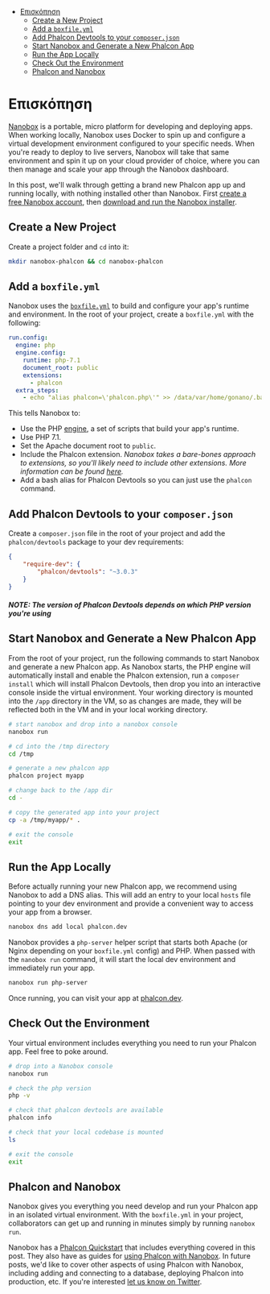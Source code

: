 <div class='article-menu'>
  <ul>
    <li>
      <a href="#overview">Επισκόπηση</a> <ul>
        <li>
          <a href="#create-project">Create a New Project</a>
        </li>
        <li>
          <a href="#boxfile-yml">Add a <code>boxfile.yml</code></a>
        </li>
        <li>
          <a href="#add-devtools">Add Phalcon Devtools to your <code>composer.json</code></a>
        </li>
        <li>
          <a href="#new-phalcon-app">Start Nanobox and Generate a New Phalcon App</a>
        </li>
        <li>
          <a href="#run-app">Run the App Locally</a>
        </li>
        <li>
          <a href="#environment">Check Out the Environment</a>
        </li>
        <li>
          <a href="#conclusion">Phalcon and Nanobox</a>
        </li>
      </ul>
    </li>
  </ul>
</div>

<a name='overview'></a>

# Επισκόπηση

[Nanobox](https://nanobox.io) is a portable, micro platform for developing and deploying apps. When working locally, Nanobox uses Docker to spin up and configure a virtual development environment configured to your specific needs. When you're ready to deploy to live servers, Nanobox will take that same environment and spin it up on your cloud provider of choice, where you can then manage and scale your app through the Nanobox dashboard.

In this post, we'll walk through getting a brand new Phalcon app up and running locally, with nothing installed other than Nanobox. First [create a free Nanobox account](https://dashboard.nanobox.io/users/register), then [download and run the Nanobox installer](https://dashboard.nanobox.io/download).

<a name='create-project'></a>

## Create a New Project

Create a project folder and `cd` into it:

```bash
mkdir nanobox-phalcon && cd nanobox-phalcon
```

<a name='boxfile-yml'></a>

## Add a `boxfile.yml`

Nanobox uses the [`boxfile.yml`](https://docs.nanobox.io/boxfile/) to build and configure your app's runtime and environment. In the root of your project, create a `boxfile.yml` with the following:

```yaml
run.config:
  engine: php
  engine.config:
    runtime: php-7.1
    document_root: public
    extensions:
      - phalcon
  extra_steps:
    - echo "alias phalcon=\'phalcon.php\'" >> /data/var/home/gonano/.bashrc
```

This tells Nanobox to:

- Use the PHP [engine](https://docs.nanobox.io/engines/), a set of scripts that build your app's runtime.
- Use PHP 7.1.
- Set the Apache document root to `public`.
- Include the Phalcon extension. *Nanobox takes a bare-bones approach to extensions, so you'll likely need to include other extensions. More information can be found [here](https://guides.nanobox.io/php/phalcon/php-extensions/).*
- Add a bash alias for Phalcon Devtools so you can just use the `phalcon` command.

<a name='add-devtools'></a>

## Add Phalcon Devtools to your `composer.json`

Create a `composer.json` file in the root of your project and add the `phalcon/devtools` package to your dev requirements:

```json
{
    "require-dev": {
        "phalcon/devtools": "~3.0.3"
    }
}
```

<h5 class='alert alert-warning'><strong>NOTE</strong>: The version of Phalcon Devtools depends on which PHP version you're using </h5>

<a name='new-phalcon-app'></a>

## Start Nanobox and Generate a New Phalcon App

From the root of your project, run the following commands to start Nanobox and generate a new Phalcon app. As Nanobox starts, the PHP engine will automatically install and enable the Phalcon extension, run a `composer install` which will install Phalcon Devtools, then drop you into an interactive console inside the virtual environment. Your working directory is mounted into the `/app` directory in the VM, so as changes are made, they will be reflected both in the VM and in your local working directory.

```bash
# start nanobox and drop into a nanobox console
nanobox run

# cd into the /tmp directory
cd /tmp

# generate a new phalcon app
phalcon project myapp

# change back to the /app dir
cd -

# copy the generated app into your project
cp -a /tmp/myapp/* .

# exit the console
exit
```

<a name='run-app'></a>

## Run the App Locally

Before actually running your new Phalcon app, we recommend using Nanobox to add a DNS alias. This will add an entry to your local `hosts` file pointing to your dev environment and provide a convenient way to access your app from a browser.

```bash
nanobox dns add local phalcon.dev
```

Nanobox provides a `php-server` helper script that starts both Apache (or Nginx depending on your `boxfile.yml` config) and PHP. When passed with the `nanobox run` command, it will start the local dev environment and immediately run your app.

```bash
nanobox run php-server
```

Once running, you can visit your app at [phalcon.dev](http://phalcon.dev).

<a name='environment'></a>

## Check Out the Environment

Your virtual environment includes everything you need to run your Phalcon app. Feel free to poke around.

```bash
# drop into a Nanobox console
nanobox run

# check the php version
php -v

# check that phalcon devtools are available
phalcon info

# check that your local codebase is mounted
ls

# exit the console
exit
```

<a name='conclusion'></a>

## Phalcon and Nanobox

Nanobox gives you everything you need develop and run your Phalcon app in an isolated virtual environment. With the `boxfile.yml` in your project, collaborators can get up and running in minutes simply by running `nanobox run`.

Nanobox has a [Phalcon Quickstart](https://github.com/nanobox-quickstarts/nanobox-phalcon) that includes everything covered in this post. They also have as guides for [using Phalcon with Nanobox](https://guides.nanobox.io/php/phalcon/). In future posts, we'd like to cover other aspects of using Phalcon with Nanobox, including adding and connecting to a database, deploying Phalcon into production, etc. If you're interested [let us know on Twitter](http://twitter.com/nanobox_io).